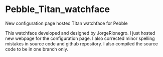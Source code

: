 # Pebble_Titan_watchface
New configuration page hosted Titan watchface for Pebble 

This watchface developed and designed by JorgeRionegro. I just hosted new webpage for the configuration page. I also corrected minor spelling mistakes in source code and github repository. I also compiled the source code to be in one branch only.

